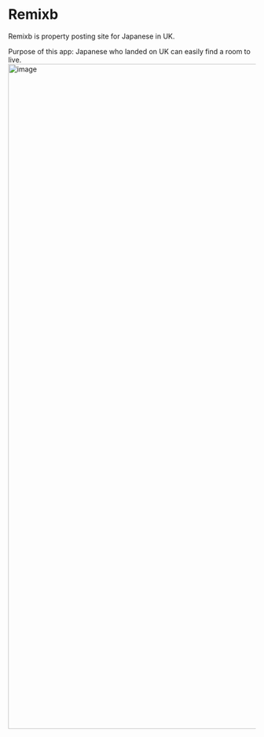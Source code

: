 # Remixb
Remixb is property posting site for Japanese in UK.

Purpose of this app:
Japanese who landed on UK can easily find a room to live.
<img width="1354" alt="image" src="https://user-images.githubusercontent.com/31910138/201441351-d36357c5-2629-411b-aab2-9212531e2728.png">

